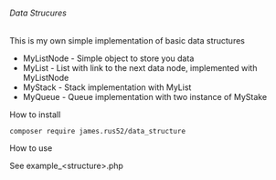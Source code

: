 ###### Data Strucures

This is my own simple implementation of basic data structures

- MyListNode - Simple object to store you data
- MyList - List with link to the next data node, implemented with MyListNode 
- MyStack - Stack implementation with MyList
- MyQueue - Queue implementation with two instance of MyStake

How to install

`composer require james.rus52/data_structure`

How to use

See example_\<structure\>.php
